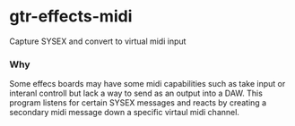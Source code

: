 # gtr-effects-midi
Capture SYSEX and convert to virtual midi input

### Why
Some effecs boards may have some midi capabilities such as take input or interanl controll but lack a way to send as an output into a DAW.
This program listens for certain SYSEX messages and reacts by creating a secondary midi message down a specific virtaul midi channel.
